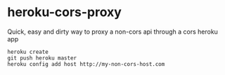 heroku-cors-proxy
=================

Quick, easy and dirty way to proxy a non-cors api through a cors heroku app

	heroku create
	git push heroku master
	heroku config add host http://my-non-cors-host.com

